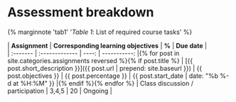 # Assessment breakdown

{% marginnote 'tab1' '*Table 1*: List of required course tasks' %}

| **Assignment** | **Corresponding learning objectives** | **%** | **Due date** |  
| :------- | :------------- | ----: | -----------: |{% for post in site.categories.assignments reversed %}{% if post.title %}
| [{{ post.short_description }}]({{ post.url | prepend: site.baseurl }}) | {{ post.objectives }} | {{ post.percentage }} | {{ post.start_date | date: "%b %-d at %H:%M" }} |{% endif %}{% endfor %}
| Class discussion / participation | 3,4,5 | 20 | Ongoing |